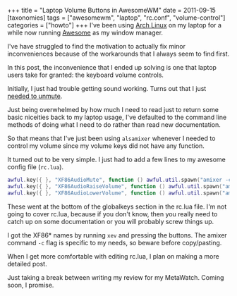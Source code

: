 +++
title = "Laptop Volume Buttons in AwesomeWM"
date = 2011-09-15
[taxonomies]
tags = ["awesomewm", "laptop", "rc.conf", "volume-control"]
categories = ["howto"]
+++
I've been using [Arch Linux][arch-linux] on my laptop for a while now running [Awesome][awesomewm] as my window manager.

I've have struggled to find the motivation to actually fix minor inconveniences because of the workarounds that I always seem to find first.

In this post, the inconvenience that I ended up solving is one that laptop users take for granted: the keyboard volume controls.

Initially, I just had trouble getting sound working. Turns out that I just
[needed to unmute][arch-wiki-sound].

Just being overwhelmed by how much I need to read just to return some basic niceities back to my laptop usage, I've defaulted to the command line methods of doing what I need to do rather than read new documentation.

So that means that I've just been using `alsamixer` whenever I needed to control my volume since my volume keys did not have any function.

It turned out to be very simple. I just had to add a few lines to my awesome config file (`rc.lua`).

```lua
awful.key({ }, "XF86AudioMute", function () awful.util.spawn("amixer -c 0 set Master toggle") end),
awful.key({ }, "XF86AudioRaiseVolume", function () awful.util.spawn("amixer -c 0 set Master 2+ unmute") end),
awful.key({ }, "XF86AudioLowerVolume", function () awful.util.spawn("amixer -c 0 set Master 2-") end)
```

These went at the bottom of the globalkeys section in the rc.lua file. I'm not going to cover rc.lua, because if you don't know, then you really need to catch up on some documentation or you will probably screw things up.

I got the XF86\* names by running `xev` and pressing the buttons. The amixer command `-c` flag is specific to my needs, so beware before copy/pasting.

When I get more comfortable with editing rc.lua, I plan on making a more detailed post.

Just taking a break between writing my review for my MetaWatch. Coming soon, I promise.

[arch-linux]: http://www.archlinux.org
[awesomewm]: http://awesome.naquadah.org
[arch-wiki-sound]: https://wiki.archlinux.org/index.php/General_recommendations#Sound 
